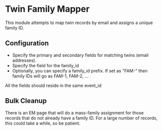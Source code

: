 # Twin Family Mapper

This module attempts to map twin records by email and assigns a unique family ID.

## Configuration

* Specify the primary and secondary fields for matching twins (email addresses).
* Specify the field for the family_id
* Optionally, you can specify a family_id prefix.  If set as "FAM-" then family IDs will go as FAM-1, FAM-2, ...

All the fields should reside in the same event_id


## Bulk Cleanup
There is an EM page that will do a mass-family assignment for those records that do not already have a family ID.  For a large number of records, this could take a while, so be patient.


